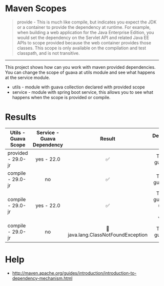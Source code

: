 # Maven Scopes

> provide - This is much like compile, but indicates you expect the JDK or a container to provide the dependency at runtime. For example, when building a web application for the Java Enterprise Edition, you would set the dependency on the Servlet API and related Java EE APIs to scope provided because the web container provides those classes. This scope is only available on the compilation and test classpath, and is not transitive.

----
This project shows how can you work with maven provided dependencies. You can change the scope of guava at utils module and see what happens at the service module.

* utils - module with guava collection declared with provided scope
* service - module with spring boot service, this allows you to see what happens when the scope is provided or compile.

# Results

| Utils - Guava Scope                           | Service - Guava Dependency | Result                                             | Dependency Tree                               |
|-------------------------------------------------|:------------:|:--------------:|:-----------------:|
| provided - 29.0-jr                              | yes - 22.0                 | :white_check_mark:                                 | Transitive guava - No                         |
| compile - 29.0-jr   | no                         | :white_check_mark:                                 | Transitive guava - Yes                        |
| compile - 29.0-jr   | yes - 22.0                 | :white_check_mark:                                 | Transitive guava - Yes (but use 22.0 version) |
| compile - 29.0-jr   | no                         | :no_entry_sign: java.lang.ClassNotFoundException | Transitive guava - No                         |

# Help

* http://maven.apache.org/guides/introduction/introduction-to-dependency-mechanism.html
